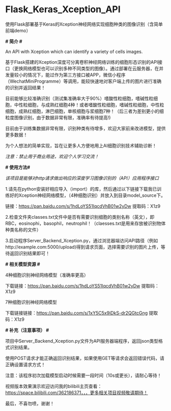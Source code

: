 # Flask_Keras_Xception_API
使用Flask部署基于Keras的Xception神经网络实现细胞种类的图像识别（含简单前端demo）


**# 简介 #**

An API with Xception which can identify a variety of cells images.


基于Flask搭建的Xception深度可分离卷积神经网络训练的细胞形态识别的API接口（更换网络模型也可以识别多种不同类型的图像）。通过部署在云服务器，在并发量较小的情况下，能过作为第三方接口被APP，微信小程序（WechatMiniProgramme）等调用，能较快速地对客户端上传的图片进行准确的识别并返回结果！


目前能够比较准确识别（测试集准确率大于90%）嗜酸性粒细胞，嗜碱性粒细胞，中性粒细胞，与成熟红细胞4种！或者嗜酸性粒细胞，嗜碱性粒细胞，中性粒细胞，成熟红细胞，淋巴细胞，单核细胞与浆细胞7种！（后三者为差别更小的细粒度图像识别，由于数据非常有限，准确率有待提高!)



目前由于训练集数据非常有限，识别种类有待增多，欢迎大家前来改进模型，提供更多数据！


为个人想法的简单实现，旨在让更多人方便地用上AI细胞识别技术辅助诊断！


*注意：禁止用于商业用途，欢迎个人学习交流！*







**# 使用方法#**



*该项目是能够对http请求做出响应的深度学习图像识别的（API）应用程序接口*



1.请先在python安装好相应导入（import）的库，然后通过以下链接下载我已训练好的Xception神经网络模型，（4种细胞识别）并放入到目录model_source下。


链接：https://pan.baidu.com/s/1hdLoYS51IqcdVhB01w2yDw 提取码：X1z9



2.检查文件夹classes.txt文件中是否有需要识别细胞的类别名称（英文），即RBC，eosinophi，basophil，neutrophil！（claesses.txt是用来存放被识别物体种类名称的文件）


3.启动程序Server_Backend_Xception.py，通过浏览器端访问API路径（例如http://example.com:5000/upload)得到请求页面，选择需要识别的图片上传，等待返回识别结果即可！


**# 相关模型资源 #**


4种细胞识别神经网络模型（准确率更高）

下载链接：https://pan.baidu.com/s/1hdLoYS51IqcdVhB01w2yDw 提取码：X1z9


7种细胞识别神经网络模型

下载链接链接：https://pan.baidu.com/s/1xY5C5x9iDkS-dr2QGtcGng 提取码：X1z9


**# 补充（注意事项） #**


项目中Server_Backend_Xception.py文件为API服务器端程序，返回json类型格式识别结果。


使用POST请求才能正确返回识别结果，如果使用GET等请求会返回错误代码，请正确设置请求方式！


注意：该程序初次加载模型启动时候需要一段时间（10s或更长），请耐心等待！


视频版本效果演示欢迎访问我的bilibili主页查看：https://space.bilibili.com/362186371，，，更多相关项目视频敬请期待！


最后，不喜勿喷，谢谢！
